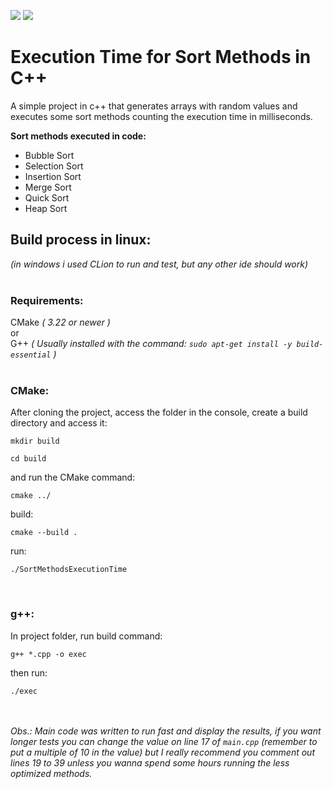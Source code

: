 <div>
  <p>
    <img src= "https://img.shields.io/badge/c++-%2300599C.svg?style=for-the-badge&logo=c%2B%2B&logoColor=white"/>
    <img src= "https://img.shields.io/badge/CMake-%23008FBA.svg?style=for-the-badge&logo=cmake&logoColor=white"/>
  </p>
</div>

# Execution Time for Sort Methods in C++

A simple project in c++ that generates arrays with random values and executes some sort methods counting the execution time in milliseconds. <br>

**Sort methods executed in code:**<br>
* Bubble Sort
* Selection Sort
* Insertion Sort
* Merge Sort
* Quick Sort
* Heap Sort

## Build process in linux: 
*(in windows i used CLion to run and test, but any other ide should work)*  <br> <br>

### Requirements: <br>

CMake *( 3.22 or newer )*
<br> or <br>
G++ *( Usually installed with the command: `sudo apt-get install -y build-essential` )* <br> <br>


### CMake: <br>

After cloning the project, access the folder in the console, create a build directory and access it:

`mkdir build`

`cd build`

and run the CMake command:

`cmake ../`

build:

`cmake --build .`

run:

`./SortMethodsExecutionTime`

<br>

### g++: <br>

In project folder, run build command:

`g++ *.cpp -o exec`

then run:

`./exec`


<br> <br>
*Obs.: Main code was written to run fast and display the results, if you want longer tests you can change the value on line 17 of `main.cpp` (remember to put a multiple of 10 in the value) but I really recommend you comment out lines 19 to 39 unless you wanna spend some hours running the less optimized methods.*
